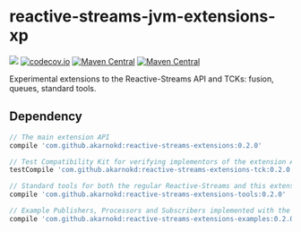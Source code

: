 # reactive-streams-jvm-extensions-xp

<a href='https://travis-ci.org/akarnokd/reactive-streams-jvm-extensions-xp/builds'><img src='https://travis-ci.org/akarnokd/reactive-streams-jvm-extensions-xp.svg?branch=master'></a>
[![codecov.io](http://codecov.io/github/akarnokd/reactive-streams-jvm-extensions-xp/coverage.svg?branch=master)](http://codecov.io/github/akarnokd/reactive-streams-jvm-extensions-xp?branch=master)
[![Maven Central](https://maven-badges.herokuapp.com/maven-central/com.github.akarnokd/reactive-streams-extensions/badge.svg)](https://maven-badges.herokuapp.com/maven-central/com.github.akarnokd/reactive-streams-extensions)
[![Maven Central](https://maven-badges.herokuapp.com/maven-central/org.reactivestreams/reactive-streams/badge.svg)](https://maven-badges.herokuapp.com/maven-central/org.reactivestreams/reactive-streams)

Experimental extensions to the Reactive-Streams API and TCKs: fusion, queues, standard tools.

## Dependency

```groovy
// The main extension API
compile 'com.github.akarnokd:reactive-streams-extensions:0.2.0'

// Test Compatibility Kit for verifying implementors of the extension API
testCompile 'com.github.akarnokd:reactive-streams-extensions-tck:0.2.0'

// Standard tools for both the regular Reactive-Streams and this extension API
compile 'com.github.akarnokd:reactive-streams-extensions-tools:0.2.0'

// Example Publishers, Processors and Subscribers implemented with the extension API
compile 'com.github.akarnokd:reactive-streams-extensions-examples:0.2.0'
```
